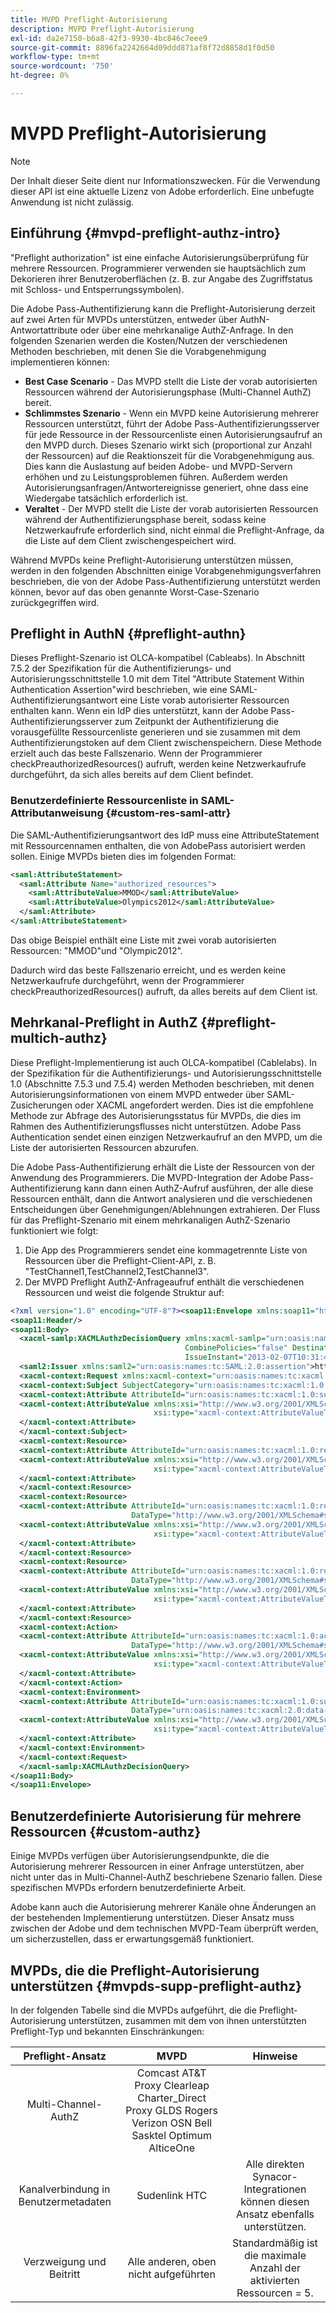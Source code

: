 ```yaml
---
title: MVPD Preflight-Autorisierung
description: MVPD Preflight-Autorisierung
exl-id: da2e7150-b6a8-42f3-9930-4bc846c7eee9
source-git-commit: 8896fa2242664d09ddd871af8f72d8858d1f0d50
workflow-type: tm+mt
source-wordcount: '750'
ht-degree: 0%

---
```


# MVPD Preflight-Autorisierung

>[!NOTE]
>
>Der Inhalt dieser Seite dient nur Informationszwecken. Für die Verwendung dieser API ist eine aktuelle Lizenz von Adobe erforderlich. Eine unbefugte Anwendung ist nicht zulässig.

## Einführung {#mvpd-preflight-authz-intro}

&quot;Preflight authorization&quot; ist eine einfache Autorisierungsüberprüfung für mehrere Ressourcen. Programmierer verwenden sie hauptsächlich zum Dekorieren ihrer Benutzeroberflächen (z. B. zur Angabe des Zugriffstatus mit Schloss- und Entsperrungssymbolen).

Die Adobe Pass-Authentifizierung kann die Preflight-Autorisierung derzeit auf zwei Arten für MVPDs unterstützen, entweder über AuthN-Antwortattribute oder über eine mehrkanalige AuthZ-Anfrage.  In den folgenden Szenarien werden die Kosten/Nutzen der verschiedenen Methoden beschrieben, mit denen Sie die Vorabgenehmigung implementieren können:

* **Best Case Scenario** - Das MVPD stellt die Liste der vorab autorisierten Ressourcen während der Autorisierungsphase (Multi-Channel AuthZ) bereit.
* **Schlimmstes Szenario** - Wenn ein MVPD keine Autorisierung mehrerer Ressourcen unterstützt, führt der Adobe Pass-Authentifizierungsserver für jede Ressource in der Ressourcenliste einen Autorisierungsaufruf an den MVPD durch. Dieses Szenario wirkt sich (proportional zur Anzahl der Ressourcen) auf die Reaktionszeit für die Vorabgenehmigung aus. Dies kann die Auslastung auf beiden Adobe- und MVPD-Servern erhöhen und zu Leistungsproblemen führen. Außerdem werden Autorisierungsanfragen/Antwortereignisse generiert, ohne dass eine Wiedergabe tatsächlich erforderlich ist.
* **Veraltet** - Der MVPD stellt die Liste der vorab autorisierten Ressourcen während der Authentifizierungsphase bereit, sodass keine Netzwerkaufrufe erforderlich sind, nicht einmal die Preflight-Anfrage, da die Liste auf dem Client zwischengespeichert wird.

Während MVPDs keine Preflight-Autorisierung unterstützen müssen, werden in den folgenden Abschnitten einige Vorabgenehmigungsverfahren beschrieben, die von der Adobe Pass-Authentifizierung unterstützt werden können, bevor auf das oben genannte Worst-Case-Szenario zurückgegriffen wird.

## Preflight in AuthN {#preflight-authn}

Dieses Preflight-Szenario ist OLCA-kompatibel (Cableabs). In Abschnitt 7.5.2 der Spezifikation für die Authentifizierungs- und Autorisierungsschnittstelle 1.0 mit dem Titel &quot;Attribute Statement Within Authentication Assertion&quot;wird beschrieben, wie eine SAML-Authentifizierungsantwort eine Liste vorab autorisierter Ressourcen enthalten kann. Wenn ein IdP dies unterstützt, kann der Adobe Pass-Authentifizierungsserver zum Zeitpunkt der Authentifizierung die vorausgefüllte Ressourcenliste generieren und sie zusammen mit dem Authentifizierungstoken auf dem Client zwischenspeichern. Diese Methode erzielt auch das beste Fallszenario. Wenn der Programmierer checkPreauthorizedResources() aufruft, werden keine Netzwerkaufrufe durchgeführt, da sich alles bereits auf dem Client befindet.

### Benutzerdefinierte Ressourcenliste in SAML-Attributanweisung {#custom-res-saml-attr}

Die SAML-Authentifizierungsantwort des IdP muss eine AttributeStatement mit Ressourcennamen enthalten, die von AdobePass autorisiert werden sollen.  Einige MVPDs bieten dies im folgenden Format:

```XML
<saml:AttributeStatement>
  <saml:Attribute Name="authorized_resources">
    <saml:AttributeValue>MMOD</saml:AttributeValue>
    <saml:AttributeValue>Olympics2012</saml:AttributeValue>
  </saml:Attribute>
</saml:AttributeStatement>
```

Das obige Beispiel enthält eine Liste mit zwei vorab autorisierten Ressourcen: &quot;MMOD&quot;und &quot;Olympic2012&quot;.

Dadurch wird das beste Fallszenario erreicht, und es werden keine Netzwerkaufrufe durchgeführt, wenn der Programmierer checkPreauthorizedResources() aufruft, da alles bereits auf dem Client ist.

## Mehrkanal-Preflight in AuthZ {#preflight-multich-authz}

Diese Preflight-Implementierung ist auch OLCA-kompatibel (Cablelabs).  In der Spezifikation für die Authentifizierungs- und Autorisierungsschnittstelle 1.0 (Abschnitte 7.5.3 und 7.5.4) werden Methoden beschrieben, mit denen Autorisierungsinformationen von einem MVPD entweder über SAML-Zusicherungen oder XACML angefordert werden. Dies ist die empfohlene Methode zur Abfrage des Autorisierungsstatus für MVPDs, die dies im Rahmen des Authentifizierungsflusses nicht unterstützen. Adobe Pass Authentication sendet einen einzigen Netzwerkaufruf an den MVPD, um die Liste der autorisierten Ressourcen abzurufen.


Die Adobe Pass-Authentifizierung erhält die Liste der Ressourcen von der Anwendung des Programmierers. Die MVPD-Integration der Adobe Pass-Authentifizierung kann dann einen AuthZ-Aufruf ausführen, der alle diese Ressourcen enthält, dann die Antwort analysieren und die verschiedenen Entscheidungen über Genehmigungen/Ablehnungen extrahieren.  Der Fluss für das Preflight-Szenario mit einem mehrkanaligen AuthZ-Szenario funktioniert wie folgt:

1. Die App des Programmierers sendet eine kommagetrennte Liste von Ressourcen über die Preflight-Client-API, z. B. &quot;TestChannel1,TestChannel2,TestChannel3&quot;.
1. Der MVPD Preflight AuthZ-Anfrageaufruf enthält die verschiedenen Ressourcen und weist die folgende Struktur auf:

```XML
<?xml version="1.0" encoding="UTF-8"?><soap11:Envelope xmlns:soap11="http://schemas.xmlsoap.org/soap/envelope/"> 
<soap11:Header/> 
<soap11:Body> 
  <xacml-samlp:XACMLAuthzDecisionQuery xmlns:xacml-samlp="urn:oasis:names:tc:xacml:2.0:profile:saml2.0:v2:schema:protocol" 
                                       CombinePolicies="false" Destination="https://login.idpexmaple.net/" ID="_3576604f382455d6495f342d9e07b69c" 
                                       IssueInstant="2013-02-07T10:31:40.333Z" Version="2.0"> 
  <saml2:Issuer xmlns:saml2="urn:oasis:names:tc:SAML:2.0:assertion">https://saml.sp.auth-staging.adobe.com/on-behalf-of/TestDistributors</saml2:Issuer> 
  <xacml-context:Request xmlns:xacml-context="urn:oasis:names:tc:xacml:2.0:context:schema:os"> 
  <xacml-context:Subject SubjectCategory="urn:oasis:names:tc:xacml:1.0:subject-category:access-subject"> 
  <xacml-context:Attribute AttributeId="urn:oasis:names:tc:xacml:1.0:subject:subject-id" DataType="http://www.w3.org/2001/XMLSchema#string"> 
  <xacml-context:AttributeValue xmlns:xsi="http://www.w3.org/2001/XMLSchema-instance" 
                                xsi:type="xacml-context:AttributeValueType">VFZTAQEAABQCe[...]</xacml-context:AttributeValue> 
  </xacml-context:Attribute> 
  </xacml-context:Subject> 
  <xacml-context:Resource> 
  <xacml-context:Attribute AttributeId="urn:oasis:names:tc:xacml:1.0:resource:resource-id" DataType="http://www.w3.org/2001/XMLSchema#string"> 
  <xacml-context:AttributeValue xmlns:xsi="http://www.w3.org/2001/XMLSchema-instance" 
                                xsi:type="xacml-context:AttributeValueType">TestChannel1</xacml-context:AttributeValue> 
  </xacml-context:Attribute> 
  </xacml-context:Resource> 
  <xacml-context:Resource> 
  <xacml-context:Attribute AttributeId="urn:oasis:names:tc:xacml:1.0:resource:resource-id" 
                           DataType="http://www.w3.org/2001/XMLSchema#string"> 
  <xacml-context:AttributeValue xmlns:xsi="http://www.w3.org/2001/XMLSchema-instance" 
                                xsi:type="xacml-context:AttributeValueType">TestChannel2</xacml-context:AttributeValue> 
  </xacml-context:Attribute> 
  </xacml-context:Resource> 
  <xacml-context:Resource> 
  <xacml-context:Attribute AttributeId="urn:oasis:names:tc:xacml:1.0:resource:resource-id" 
                           DataType="http://www.w3.org/2001/XMLSchema#string"> 
  <xacml-context:AttributeValue xmlns:xsi="http://www.w3.org/2001/XMLSchema-instance"
                                xsi:type="xacml-context:AttributeValueType">TestChannel3</xacml-context:AttributeValue> 
  </xacml-context:Attribute> 
  </xacml-context:Resource> 
  <xacml-context:Action> 
  <xacml-context:Attribute AttributeId="urn:oasis:names:tc:xacml:1.0:action:action-id" 
                           DataType="http://www.w3.org/2001/XMLSchema#string"> 
  <xacml-context:AttributeValue xmlns:xsi="http://www.w3.org/2001/XMLSchema-instance" 
                                xsi:type="xacml-context:AttributeValueType">VIEW</xacml-context:AttributeValue> 
  </xacml-context:Attribute> 
  </xacml-context:Action> 
  <xacml-context:Environment> 
  <xacml-context:Attribute AttributeId="urn:oasis:names:tc:xacml:1.0:subject:authn-locality:ip-address" 
                           DataType="urn:oasis:names:tc:xacml:2.0:data-type:ipAddress"> 
  <xacml-context:AttributeValue xmlns:xsi="http://www.w3.org/2001/XMLSchema-instance" 
                                xsi:type="xacml-context:AttributeValueType">127.0.0.1</xacml-context:AttributeValue> 
  </xacml-context:Attribute> 
  </xacml-context:Environment> 
  </xacml-context:Request> 
  </xacml-samlp:XACMLAuthzDecisionQuery> 
</soap11:Body> 
</soap11:Envelope>
```

## Benutzerdefinierte Autorisierung für mehrere Ressourcen {#custom-authz}

Einige MVPDs verfügen über Autorisierungsendpunkte, die die Autorisierung mehrerer Ressourcen in einer Anfrage unterstützen, aber nicht unter das in Multi-Channel-AuthZ beschriebene Szenario fallen. Diese spezifischen MVPDs erfordern benutzerdefinierte Arbeit.

Adobe kann auch die Autorisierung mehrerer Kanäle ohne Änderungen an der bestehenden Implementierung unterstützen.  Dieser Ansatz muss zwischen der Adobe und dem technischen MVPD-Team überprüft werden, um sicherzustellen, dass er erwartungsgemäß funktioniert.

## MVPDs, die die Preflight-Autorisierung unterstützen {#mvpds-supp-preflight-authz}

In der folgenden Tabelle sind die MVPDs aufgeführt, die die Preflight-Autorisierung unterstützen, zusammen mit dem von ihnen unterstützten Preflight-Typ und bekannten Einschränkungen:

| Preflight-Ansatz | MVPD | Hinweise |
|:-------------------------------:|:--------------------------------------------------------------------------------------------------------:|:------------------------------------------------------------------:|
| Multi-Channel-AuthZ | Comcast AT&amp;T Proxy Clearleap Charter_Direct Proxy GLDS Rogers Verizon OSN Bell Sasktel Optimum AlticeOne |                                                                    |
| Kanalverbindung in Benutzermetadaten | Sudenlink HTC | Alle direkten Synacor-Integrationen können diesen Ansatz ebenfalls unterstützen. |
| Verzweigung und Beitritt | Alle anderen, oben nicht aufgeführten | Standardmäßig ist die maximale Anzahl der aktivierten Ressourcen = 5. |

<!--
![RelatedInformation]
>* [Logout](/help/authentication/usecase-mvpd-logout.md)
>* [Authorization](/help/authentication/authz-usecase.md)
>* [MVPD Integration Features](/help/authentication/mvpd-integr-features.md)
>* [MVPD User Metadata Exchange](/help/authentication/mvpd-user-metadata-exchng.md)
>* [Preflight Authorization - Programmer Integration Guide](/help/authentication/preflight-authz.md)
>* [AuthN and AuthZ Interface 1.0 Specification](https://www.cablelabs.com/specifications/CL-SP-AUTH1.0-I04-120621.pdf){target=_blank} 
-->
